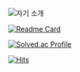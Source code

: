 ![자기 소개](https://capsule-render.vercel.app/api?type=soft&height=200&color=gradient&text=hello%20world!&fontAlign=50)

[![Readme Card](https://github-readme-stats.vercel.app/api/pin/?username=https://github.com/Gieuun)](https://github.com/Gieuun)

[![Solved.ac Profile](http://mazassumnida.wtf/api/v2/generate_badge?boj=gieuun)](https://solved.ac/gieuun/)

[![Hits](https://hits.seeyoufarm.com/api/count/incr/badge.svg?url=https%3A%2F%2Fgithub.com%2FGieuun&count_bg=%2379C83D&title_bg=%23555555&icon=ello.svg&icon_color=%23E2EC67&title=hits&edge_flat=false)](https://hits.seeyoufarm.com)
